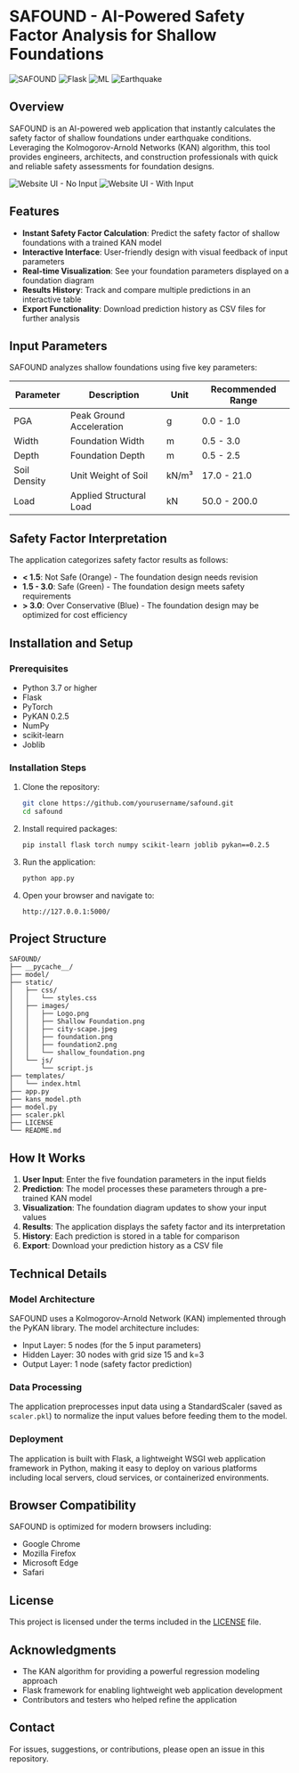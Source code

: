 # SAFOUND - AI-Powered Safety Factor Analysis for Shallow Foundations

![SAFOUND](https://img.shields.io/badge/SAFOUND-AI%20Foundation%20Analysis-blue)
![Flask](https://img.shields.io/badge/Framework-Flask-green)
![ML](https://img.shields.io/badge/KAN-Machine%20Learning-red)
![Earthquake](https://img.shields.io/badge/Domain-Earthquake%20Engineering-orange)

## Overview

SAFOUND is an AI-powered web application that instantly calculates the safety factor of shallow foundations under earthquake conditions. Leveraging the Kolmogorov-Arnold Networks (KAN) algorithm, this tool provides engineers, architects, and construction professionals with quick and reliable safety assessments for foundation designs.

![Website UI - No Input](Screenshot-Home-Page-1.png)
![Website UI - With Input](Screenshot-Home-Page-2.png)

## Features

- **Instant Safety Factor Calculation**: Predict the safety factor of shallow foundations with a trained KAN model
- **Interactive Interface**: User-friendly design with visual feedback of input parameters
- **Real-time Visualization**: See your foundation parameters displayed on a foundation diagram
- **Results History**: Track and compare multiple predictions in an interactive table
- **Export Functionality**: Download prediction history as CSV files for further analysis

## Input Parameters

SAFOUND analyzes shallow foundations using five key parameters:

| Parameter | Description | Unit | Recommended Range |
|-----------|-------------|------|------------------|
| PGA | Peak Ground Acceleration | g | 0.0 - 1.0 |
| Width | Foundation Width | m | 0.5 - 3.0 |
| Depth | Foundation Depth | m | 0.5 - 2.5 |
| Soil Density | Unit Weight of Soil | kN/m³ | 17.0 - 21.0 |
| Load | Applied Structural Load | kN | 50.0 - 200.0 |

## Safety Factor Interpretation

The application categorizes safety factor results as follows:

- **< 1.5**: Not Safe (Orange) - The foundation design needs revision
- **1.5 - 3.0**: Safe (Green) - The foundation design meets safety requirements
- **> 3.0**: Over Conservative (Blue) - The foundation design may be optimized for cost efficiency

## Installation and Setup

### Prerequisites

- Python 3.7 or higher
- Flask
- PyTorch
- PyKAN 0.2.5
- NumPy
- scikit-learn
- Joblib

### Installation Steps

1. Clone the repository:
   ```bash
   git clone https://github.com/yourusername/safound.git
   cd safound
   ```

2. Install required packages:
   ```bash
   pip install flask torch numpy scikit-learn joblib pykan==0.2.5
   ```

3. Run the application:
   ```bash
   python app.py
   ```

4. Open your browser and navigate to:
   ```
   http://127.0.0.1:5000/
   ```

## Project Structure

```
SAFOUND/
├── __pycache__/
├── model/
├── static/
│   ├── css/
│   │   └── styles.css
│   ├── images/
│   │   ├── Logo.png
│   │   ├── Shallow Foundation.png
│   │   ├── city-scape.jpeg
│   │   ├── foundation.png
│   │   ├── foundation2.png
│   │   └── shallow_foundation.png
│   └── js/
│       └── script.js
├── templates/
│   └── index.html
├── app.py
├── kans_model.pth
├── model.py
├── scaler.pkl
├── LICENSE
└── README.md
```

## How It Works

1. **User Input**: Enter the five foundation parameters in the input fields
2. **Prediction**: The model processes these parameters through a pre-trained KAN model
3. **Visualization**: The foundation diagram updates to show your input values
4. **Results**: The application displays the safety factor and its interpretation
5. **History**: Each prediction is stored in a table for comparison
6. **Export**: Download your prediction history as a CSV file

## Technical Details

### Model Architecture

SAFOUND uses a Kolmogorov-Arnold Network (KAN) implemented through the PyKAN library. The model architecture includes:

- Input Layer: 5 nodes (for the 5 input parameters)
- Hidden Layer: 30 nodes with grid size 15 and k=3
- Output Layer: 1 node (safety factor prediction)

### Data Processing

The application preprocesses input data using a StandardScaler (saved as `scaler.pkl`) to normalize the input values before feeding them to the model.

### Deployment

The application is built with Flask, a lightweight WSGI web application framework in Python, making it easy to deploy on various platforms including local servers, cloud services, or containerized environments.

## Browser Compatibility

SAFOUND is optimized for modern browsers including:
- Google Chrome
- Mozilla Firefox
- Microsoft Edge
- Safari

## License

This project is licensed under the terms included in the [LICENSE](LICENSE) file.

## Acknowledgments

- The KAN algorithm for providing a powerful regression modeling approach
- Flask framework for enabling lightweight web application development
- Contributors and testers who helped refine the application

## Contact

For issues, suggestions, or contributions, please open an issue in this repository.
